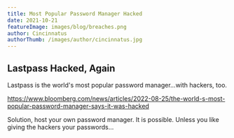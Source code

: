 ```yaml
---
title: Most Popular Password Manager Hacked
date: 2021-10-21
featureImage: images/blog/breaches.png
author: Cincinnatus
authorThumb: /images/author/cincinnatus.jpg
---
```


## Lastpass Hacked, Again

Lastpass is the world's most popular password manager...with hackers, too.

https://www.bloomberg.com/news/articles/2022-08-25/the-world-s-most-popular-password-manager-says-it-was-hacked

Solution, host your own password manager. It is possible. Unless you like giving the hackers your passwords...